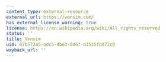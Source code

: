 ```yaml
---
content_type: external-resource
external_url: https://vensim.com/
has_external_license_warning: true
license: https://en.wikipedia.org/wiki/All_rights_reserved
status: ''
title: Vensim
uid: 67b572a5-adc5-4be3-8d6f-a3515fdd72c0
wayback_url: ''
---
```

